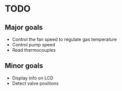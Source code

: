 # TODO
## Major goals
- Control the fan speed to regulate gas temperature
- Control pump speed
- Read thermocouples

## Minor goals
- Display info on LCD
- Detect valve positions

